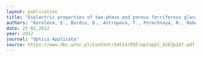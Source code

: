 ```yaml
---
layout: publication
title: "Dielectric properties of two-phase and porous ferriferous glasses"
authors: "Koroleva, E., Burdin, D., Antropova, T., Porechnaya, N., Naberezhnov, A., Anfimova, I. & Pschenko, O."
date: 27.02.2012
year: 2012
journal: "Optica Applicata"
source: https://www.dbc.wroc.pl/Content/54514/PDF/optappl_4202p287.pdf
---
```

